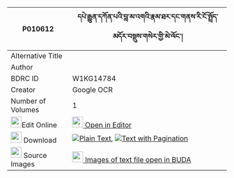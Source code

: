 |P010612|དཔེ་རྒྱུན་དཀོན་པའི་བླ་མ་འགའི་རྣམ་ཐར་དང་གནས་རི་ངོ་སྤྲོད་མདོར་བསྡུས་གསེར་གྱི་མེ་ལོང་། 
| --- | --- 
|Alternative Title |
|Author | 
|BDRC ID | W1KG14784
|Creator | Google OCR
|Number of Volumes| 1
|<img width="25" src="https://img.icons8.com/color/25/000000/edit-property.png">Edit Online| [<img width="25" src="https://avatars.githubusercontent.com/u/45091458?s=200&v=4"> Open in Editor](http://editor.openpecha.org/P010612)
|<img width="25" src="https://img.icons8.com/fluent/48/000000/download-2.png"/>  Download | [![](https://img.icons8.com/color/20/000000/txt.png)Plain Text](https://github.com/Openpecha/P010612/releases/download/v1/pe_gyun_konpa_i_lama_ak_i_namt_plain_P010612.zip), [![](https://img.icons8.com/color/20/000000/txt.png)Text with Pagination](https://github.com/Openpecha/P010612/releases/download/v1/pe_gyun_konpa_i_lama_ak_i_namt_pages_P010612.zip)
|<img width="25" src="https://img.icons8.com/plasticine/100/000000/pictures-folder.png"/>  Source Images | [<img width="25" src="https://library.bdrc.io/icons/BUDA-small.svg"> Images of text file open in BUDA](https://library.bdrc.io/show/bdr:W1KG14784)